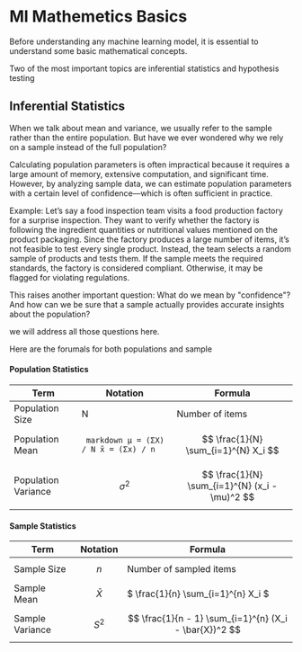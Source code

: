 # Ml Mathemetics Basics

Before understanding any machine learning model, it is essential to understand some basic mathematical concepts.

Two of the most important topics are inferential statistics and hypothesis testing

## Inferential Statistics 

When we talk about mean and variance, we usually refer to the sample rather than the entire population. But have we ever wondered why we rely on a sample instead of the full population?

Calculating population parameters is often impractical because it requires a large amount of memory, extensive computation, and significant time. However, by analyzing sample data, we can estimate population parameters with a certain level of confidence—which is often sufficient in practice.

Example:
Let’s say a food inspection team visits a food production factory for a surprise inspection. They want to verify whether the factory is following the ingredient quantities or nutritional values mentioned on the product packaging. Since the factory produces a large number of items, it’s not feasible to test every single product. Instead, the team selects a random sample of products and tests them.
If the sample meets the required standards, the factory is considered compliant. Otherwise, it may be flagged for violating regulations.

This raises another important question: What do we mean by "confidence"? And how can we be sure that a sample actually provides accurate insights about the population?

we will address all those questions here.

Here are the forumals for both populations and sample

#### **Population Statistics**

| Term                | Notation     | Formula                                                                 |
|---------------------|--------------|-------------------------------------------------------------------------|
| Population Size     |  N | Number of items                                                         |
| Population Mean     | <pre> ```markdown μ = (ΣX) / N x̄ = (Σx) / n ``` </pre>| $$ \frac{1}{N} \sum_{i=1}^{N} X_i $$                              |
| Population Variance | $$ \sigma^2 $$ | $$ \frac{1}{N} \sum_{i=1}^{N} (x_i - \mu)^2 $$               |


#### **Sample Statistics**

| Term              | Notation        | Formula                                                                      |
|-------------------|------------------|-------------------------------------------------------------------------------|
| Sample Size       | $$ n  $$     | Number of sampled items                                                       |
| Sample Mean       | $$ \bar{X}   $$ | $ \frac{1}{n} \sum_{i=1}^{n} X_i $                                  |
| Sample Variance   |$$ S^2    $$ | $$ \frac{1}{n - 1} \sum_{i=1}^{n} (X_i - \bar{X})^2 $$                  |


